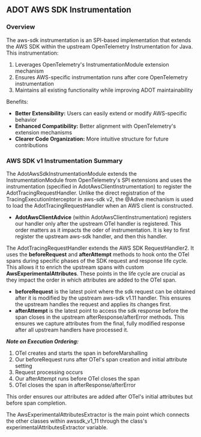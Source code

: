## ADOT AWS SDK Instrumentation

### Overview
The aws-sdk instrumentation is an SPI-based implementation that extends the AWS SDK within the upstream OpenTelemetry Instrumentation for Java. 
This instrumentation:

1. Leverages OpenTelemetry's InstrumentationModule extension mechanism
2. Ensures AWS-specific instrumentation runs after core OpenTelemetry instrumentation
3. Maintains all existing functionality while improving ADOT maintainability

Benefits:

- **Better Extensibility:** Users can easily extend or modify AWS-specific behavior
- **Enhanced Compatibility:** Better alignment with OpenTelemetry's extension mechanisms
- **Clearer Code Organization:** More intuitive structure for future contributions

### AWS SDK v1 Instrumentation Summary
The AdotAwsSdkInstrumentationModule extends the InstrumentationModule from OpenTelemetry's SPI extensions and uses the instrumentation (specified in AdotAwsClientInstrumentation) to 
register the AdotTracingRequestHandler. Unlike the direct registration of the TracingExecutionInterceptor in aws-sdk v2, the @Adive mechanism is used to load the AdotTracingRequestHandler when an AWS client is constructed.

- **AdotAwsClientAdvice**  (within AdotAwsClientInstrumentation) registers our handler only after the upstream OTel handler is registered. This order matters as it impacts the oder of instrumentation. It is key to first register the upstream aws-sdk handler, and then this handler.

The AdotTracingRequestHandler extends the AWS SDK RequestHandler2. It uses the **beforeRequest** and **afterAttempt** methods 
to hook onto the OTel spans during specific phases of the SDK request and response life cycle. This allows it to enrich the 
upstream spans with custom **AwsExperimentalAttributes**. These points in the life cycle are crucial as they impact the order in which attributes 
are added to the OTel span.

- **beforeRequest** is the latest point where the sdk request can be obtained after it is modified by the upstream aws-sdk v1.11 handler. This ensures the upstream handles the request and applies its changes first.
- **afterAttempt** is the latest point to access the sdk response before the span closes in the upstream afterResponse/afterError methods. This ensures we capture attributes from the final, fully modified response after all upstream handlers have processed it.

_**Note on Execution Ordering:**_

1. OTel creates and starts the span in beforeMarshalling
2. Our beforeRequest runs after OTel's span creation and initial attribute setting
3. Request processing occurs
4. Our afterAttempt runs before OTel closes the span
5. OTel closes the span in afterResponse/afterError

This order ensures our attributes are added after OTel's initial attributes but before span completion.

The AwsExperimentalAttributesExtractor is the main point which connects the other classes within awssdk_v1_11 
through the class's experimentalAttributesExtractor variable. 

